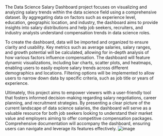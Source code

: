 The Data Science Salary Dashboard project focuses on visualizing and analyzing salary trends within the data science field using a comprehensive dataset. By aggregating data on factors such as experience level, education, geographic location, and industry, the dashboard aims to provide insights into salary distributions and help job seekers, recruiters, and industry analysts understand compensation trends in data science roles.

To create the dashboard, data will be imported and organized to ensure clarity and usability. Key metrics such as average salaries, salary ranges, and growth potential will be calculated, allowing for in-depth analysis of how various factors influence compensation. The dashboard will feature dynamic visualizations, including bar charts, scatter plots, and heatmaps, enabling users to easily explore salary trends across different demographics and locations. Filtering options will be implemented to allow users to narrow down data by specific criteria, such as job title or years of experience.

Ultimately, this project aims to empower viewers with a user-friendly tool that fosters informed decision-making regarding salary negotiations, career planning, and recruitment strategies. By presenting a clear picture of the current landscape of data science salaries, the dashboard will serve as a valuable resource for both job seekers looking to understand their market value and employers aiming to offer competitive compensation packages. Comprehensive documentation will accompany the dashboard, ensuring users can navigate and leverage its features effectively.
![image](https://github.com/user-attachments/assets/823afb60-dd2f-410c-98c9-b68989745a55)

